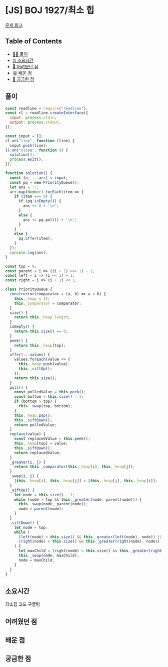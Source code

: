 # [JS] BOJ 1927/최소 힙

[문제 링크](https://www.acmicpc.net/problem/1927)

<!-- 제목으로 다음과 같은 내용으로 작성해주세요 ! -->
<!-- 📕 백준 : BOJ 문제번호/문제제목 e.g. BOJ 2577/숫자의 개수 -->
<!-- 📗 프로그래머스 : PRO 문제번호/문제제목 e.g. PRO 120812/최빈값 구하기 -->
<!-- 백준허브를 사용하시면 프로그래머스의 문제번호도 확인하실 수 있습니다 -->

## Table of Contents

- [✍🏻 풀이](#풀이)
- [⏰ 소요시간](#소요시간)
- [🫠 어려웠던 점](#어려웠던-점)
- [😮 배운 점](#배운-점)
- [🤔 궁금한 점](#궁금한-점)

## 풀이

<!-- ```옆에 사용하는 언어를 기입하세요 e.g. javascript, python -->

```javascript
const readline = require("readline");
const rl = readline.createInterface({
  input: process.stdin,
  output: process.stdout,
});

const input = [];
rl.on("line", function (line) {
  input.push(line);
}).on("close", function () {
  solution();
  process.exit();
});

function solution() {
  const [n, ...arr] = input;
  const pq = new PriorityQueue();
  let ans = '';
  arr.map(Number).forEach(item => {
    if (item === 0) {
      if (pq.isEmpty()) {
        ans += 0 + '\n';
      }
      else {
        ans += pq.poll() + '\n';
      }
    }
    else {
      pq.offer(item);
    }
  });
  console.log(ans);
}

const top = 0;
const parent = i => ((i + 1) >>> 1) - 1;
const left = i => (i << 1) + 1;
const right = i => (i + 1) << 1;

class PriorityQueue {
  constructor(comparator = (a, b) => a < b) {
    this._heap = [];
    this._comparator = comparator;
  }
  size() {
    return this._heap.length;
  }
  isEmpty() {
    return this.size() == 0;
  }
  peek() {
    return this._heap[top];
  }
  offer(...values) {
    values.forEach(value => {
      this._heap.push(value);
      this._siftUp();
    });
    return this.size();
  }
  poll() {
    const polledValue = this.peek();
    const bottom = this.size() - 1;
    if (bottom > top) {
      this._swap(top, bottom);
    }
    this._heap.pop();
    this._siftDown();
    return polledValue;
  }
  replace(value) {
    const replacedValue = this.peek();
    this._heap[top] = value;
    this._siftDown();
    return replacedValue;
  }
  _greater(i, j) {
    return this._comparator(this._heap[i], this._heap[j]);
  }
  _swap(i, j) {
    [this._heap[i], this._heap[j]] = [this._heap[j], this._heap[i]];
  }
  _siftUp() {
    let node = this.size() - 1;
    while (node > top && this._greater(node, parent(node))) {
      this._swap(node, parent(node));
      node = parent(node);
    }
  }
  _siftDown() {
    let node = top;
    while (
      (left(node) < this.size() && this._greater(left(node), node)) ||
      (right(node) < this.size() && this._greater(right(node), node))
    ) {
      let maxChild = (right(node) < this.size() && this._greater(right(node), left(node))) ? right(node) : left(node);
      this._swap(node, maxChild);
      node = maxChild;
    }
  }
}
```

## 소요시간
최소힙 코드 구글링

## 어려웠던 점

## 배운 점

## 궁금한 점
